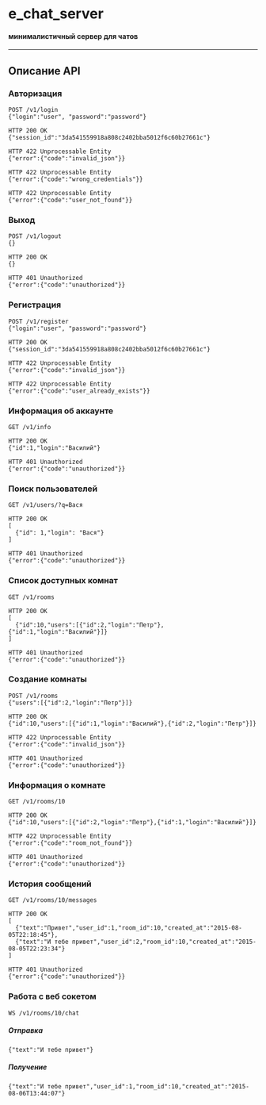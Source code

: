 # e_chat_server
#### минималистичный сервер для чатов
---
## Описание API
### Авторизация
```
POST /v1/login
{"login":"user", "password":"password"}

HTTP 200 OK
{"session_id":"3da541559918a808c2402bba5012f6c60b27661c"}

HTTP 422 Unprocessable Entity
{"error":{"code":"invalid_json"}}

HTTP 422 Unprocessable Entity
{"error":{"code":"wrong_credentials"}}

HTTP 422 Unprocessable Entity
{"error":{"code":"user_not_found"}}
```
### Выход
```
POST /v1/logout
{}

HTTP 200 OK
{}

HTTP 401 Unauthorized
{"error":{"code":"unauthorized"}}
```
### Регистрация
```
POST /v1/register
{"login":"user", "password":"password"}

HTTP 200 OK
{"session_id":"3da541559918a808c2402bba5012f6c60b27661c"}

HTTP 422 Unprocessable Entity
{"error":{"code":"invalid_json"}}

HTTP 422 Unprocessable Entity
{"error":{"code":"user_already_exists"}}
```
### Информация об аккаунте
```
GET /v1/info

HTTP 200 OK
{"id":1,"login":"Василий"}

HTTP 401 Unauthorized
{"error":{"code":"unauthorized"}}
```
### Поиск пользователей
```
GET /v1/users/?q=Вася

HTTP 200 OK
[
  {"id": 1,"login": "Вася"}
]

HTTP 401 Unauthorized
{"error":{"code":"unauthorized"}}
```
### Список доступных комнат
```
GET /v1/rooms

HTTP 200 OK
[
  {"id":10,"users":[{"id":2,"login":"Петр"},{"id":1,"login":"Василий"}]}
]

HTTP 401 Unauthorized
{"error":{"code":"unauthorized"}}
```
### Создание комнаты
```
POST /v1/rooms
{"users":[{"id":2,"login":"Петр"}]}

HTTP 200 OK
{"id":10,"users":[{"id":1,"login":"Василий"},{"id":2,"login":"Петр"}]}

HTTP 422 Unprocessable Entity
{"error":{"code":"invalid_json"}}

HTTP 401 Unauthorized
{"error":{"code":"unauthorized"}}
```
### Информация о комнате
```
GET /v1/rooms/10

HTTP 200 OK
{"id":10,"users":[{"id":2,"login":"Петр"},{"id":1,"login":"Василий"}]}

HTTP 422 Unprocessable Entity
{"error":{"code":"room_not_found"}}

HTTP 401 Unauthorized
{"error":{"code":"unauthorized"}}
```
### История сообщений
```
GET /v1/rooms/10/messages

HTTP 200 OK
[
  {"text":"Привет","user_id":1,"room_id":10,"created_at":"2015-08-05T22:18:45"},
  {"text":"И тебе привет","user_id":2,"room_id":10,"created_at":"2015-08-05T22:23:34"}
]

HTTP 401 Unauthorized
{"error":{"code":"unauthorized"}}
```
### Работа с веб сокетом
```
WS /v1/rooms/10/chat
```
##### Отправка
```
{"text":"И тебе привет"}
```
##### Получение
```
{"text":"И тебе привет","user_id":1,"room_id":10,"created_at":"2015-08-06T13:44:07"}
```

